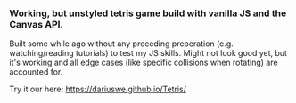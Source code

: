### Working, but unstyled tetris game build with vanilla JS and the Canvas API.

Built some while ago without any preceding preperation (e.g. watching/reading tutorials) to test my JS skills. Might not look good yet, but it's working and all edge cases (like specific collisions when rotating) are accounted for.

Try it our here: 
https://dariuswe.github.io/Tetris/
